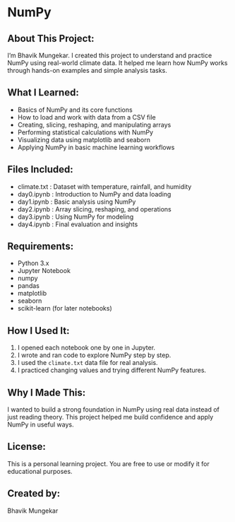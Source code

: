 NumPy
=====

About This Project:
-------------------
I’m Bhavik Mungekar. I created this project to understand and practice NumPy using real-world climate data. It helped me learn how NumPy works through hands-on examples and simple analysis tasks.

What I Learned:
---------------
- Basics of NumPy and its core functions
- How to load and work with data from a CSV file
- Creating, slicing, reshaping, and manipulating arrays
- Performing statistical calculations with NumPy
- Visualizing data using matplotlib and seaborn
- Applying NumPy in basic machine learning workflows

Files Included:
---------------
- climate.txt       : Dataset with temperature, rainfall, and humidity
- day0.ipynb        : Introduction to NumPy and data loading
- day1.ipynb        : Basic analysis using NumPy
- day2.ipynb        : Array slicing, reshaping, and operations
- day3.ipynb        : Using NumPy for modeling
- day4.ipynb        : Final evaluation and insights

Requirements:
-------------
- Python 3.x
- Jupyter Notebook
- numpy
- pandas
- matplotlib
- seaborn
- scikit-learn (for later notebooks)

How I Used It:
--------------
1. I opened each notebook one by one in Jupyter.
2. I wrote and ran code to explore NumPy step by step.
3. I used the `climate.txt` data file for real analysis.
4. I practiced changing values and trying different NumPy features.

Why I Made This:
----------------
I wanted to build a strong foundation in NumPy using real data instead of just reading theory. This project helped me build confidence and apply NumPy in useful ways.

License:
--------
This is a personal learning project. You are free to use or modify it for educational purposes.

Created by:
-----------
Bhavik Mungekar
